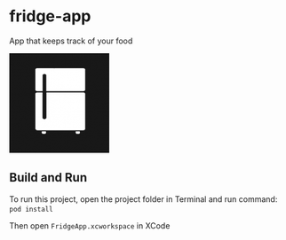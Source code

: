 # fridge-app
App that keeps track of your food

![image info](./FridgeApp/Assets.xcassets/AppIcon.appiconset/Icon-App-60x60@3x.png)

## Build and Run
To run this project, open the project folder in Terminal and run command:
```pod install```

Then open ```FridgeApp.xcworkspace``` in XCode
